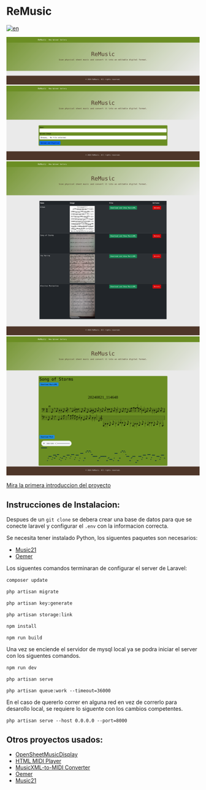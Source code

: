 # ReMusic
[![en](https://img.shields.io/badge/lang-en-red.svg)](https://github.com/SanQuilmas/ReMusic/blob/main/README.md)

![](/ReMusic/Demo%20Images/ReMusic-Welcome.png)
![](/ReMusic/Demo%20Images/ReMusic-Create.png)
![](/ReMusic/Demo%20Images/ReMusic-Gallery.png)
![](/ReMusic/Demo%20Images/ReMusic-ShowDownload.png)

[Mira la primera introduccion del proyecto](https://youtube.com/shorts/q2IjKk_yYT8?feature=share)

## Instrucciones de Instalacion:

Despues de un `git clone` se debera crear una base de datos para que se conecte laravel y configurar el `.env` con la informacion correcta. 

Se necesita tener instalado Python, los siguentes paquetes son necesarios:
- [Music21](https://pypi.org/project/music21/)
- [Oemer](https://pypi.org/project/oemer/)

Los siguentes comandos terminaran de configurar el server de Laravel:
```
composer update
```
```
php artisan migrate
```
```
php artisan key:generate
```
```
php artisan storage:link
```
```
npm install
```
```
npm run build
```

Una vez se enciende el servidor de mysql local ya se podra iniciar el server con los siguentes comandos.

```
npm run dev
```
```
php artisan serve
```
```
php artisan queue:work --timeout=36000
```
En el caso de quererlo correr en alguna red en vez de correrlo para desarollo local, se requiere lo siguente con los cambios competentes.
```
php artisan serve --host 0.0.0.0 --port=8000
```

## Otros proyectos usados:
- [OpenSheetMusicDisplay](https://github.com/opensheetmusicdisplay/opensheetmusicdisplay)
- [HTML MIDI Player](https://github.com/cifkao/html-midi-player)
- [MusicXML-to-MIDI Converter](https://github.com/ianberman/MusicXML-to-MIDI-Converter/)
- [Oemer](https://github.com/BreezeWhite/oemer)
- [Music21](https://github.com/cuthbertLab/music21)
